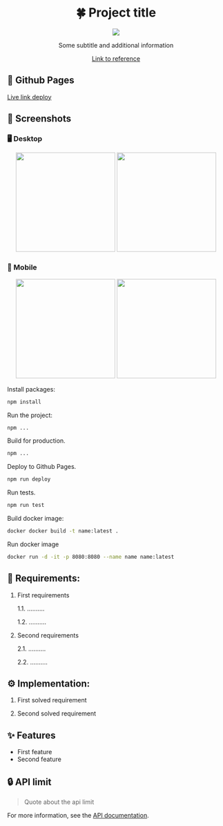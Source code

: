 <h1 align="center">🍀 Project title</h1>

<p align="center">
  <a href="https://skillicons.dev">
    <img src="https://skillicons.dev/icons?i=html,css,sass,js,typescript,vue,react,redux,docker,jest,vite" />
  </a>
</p>

<p align="center">
   <span>Some subtitle and additional information</span>
</p>

<p align="center">
  <a href="">
    Link to reference
  </a>
</p>

## 🔗 Github Pages

[Live link deploy]()

## 📸 Screenshots

### 🖥️ Desktop
<p align="center">
    <img height="230px" src="https://user-images.githubusercontent.com/99616798/231590186-6d09b904-4132-471b-b4b6-37bfb1414d71.png" />
    <img height="230px" src="https://user-images.githubusercontent.com/99616798/231590186-6d09b904-4132-471b-b4b6-37bfb1414d71.png" />
</p>

### 📱 Mobile
<p align="center">
    <img height="230px" src="https://user-images.githubusercontent.com/99616798/231590186-6d09b904-4132-471b-b4b6-37bfb1414d71.png" />
    <img height="230px" src="https://user-images.githubusercontent.com/99616798/231590186-6d09b904-4132-471b-b4b6-37bfb1414d71.png" />
</p>

Install packages:
```bash
npm install
```

Run the project:
```bash
npm ...
```

Build for production.

```bash
npm ...
```

Deploy to Github Pages.

```bash
npm run deploy
```

Run tests.

```bash
npm run test
```

Build docker image:
```bash
docker docker build -t name:latest .
```
Run docker image
```bash
docker run -d -it -p 8080:8080 --name name name:latest
```

## 📑 Requirements:
1. First requirements

    1.1. ..........
    
    1.2. ..........
  
2. Second requirements

    2.1. ..........
    
    2.2. ..........

## ⚙️ Implementation:

1. First solved requirement

2. Second solved requirement

## ✨ Features

- First feature
- Second feature

## 🔒 API limit

> Quote about the api limit

For more information, see the [API documentation]().

